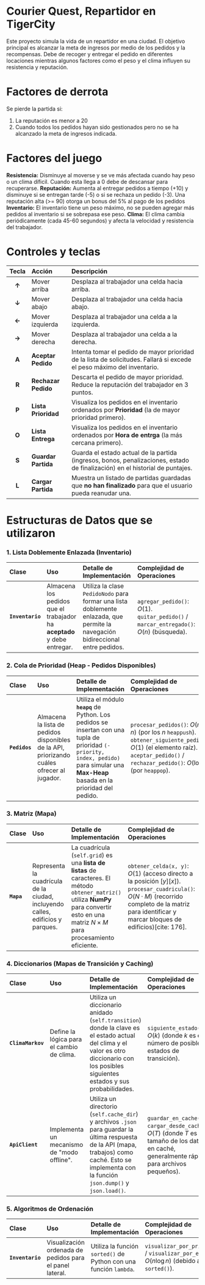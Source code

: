 # Courier Quest, Repartidor en TigerCity
Este proyecto simula la vida de un repartidor en una ciudad. El objetivo principal es alcanzar la meta de ingresos por medio de los pedidos y la recompensas. Debe de recoger y entregar el pedido en diferentes locaciones mientras algunos factores como el peso y el clima influyen su resistencia y reputación. 

# Factores de derrota 
Se pierde la partida si:
1. La reputación es menor a 20
2. Cuando todos los pedidos hayan sido gestionados pero no se ha alcanzado la meta de ingresos indicada. 

# Factores del juego
**Resistencia:** Disminuye al moverse y se ve más afectada cuando hay peso o un clima díficil. Cuando esta llega a 0 debe de descansar para recuperarse.
**Reputación:** Aumenta al entregar pedidos a tiempo (+10) y disminuye si se entregan tarde (-5) o si se rechaza un pedido (-3). Una reputación alta (>= 90) otorga un bonus del 5% al pago de los pedidos
**Inventario:** El inventario tiene un peso máximo, no se pueden agregar más pedidos al inventario si se sobrepasa ese peso. 
**Clima:** El clima cambia periódicamente (cada 45-60 segundos) y afecta la velocidad y resistencia del trabajador.

# Controles y teclas
| Tecla | Acción               | Descripción |
| :---: | :---                 | :--- |
| **↑** | Mover arriba         | Desplaza al trabajador una celda hacia arriba.                                                                               |
| **↓** | Mover abajo          | Desplaza al trabajador una celda hacia abajo.                                                                                |
| **←** | Mover izquierda      | Desplaza al trabajador una celda a la izquierda.                                                                             |
| **→** | Mover derecha        | Desplaza al trabajador una celda a la derecha.                                                                               |
| **A** | **Aceptar Pedido**   | Intenta tomar el pedido de mayor prioridad de la lista de solicitudes. Fallará si excede el peso máximo del inventario.      |
| **R** | **Rechazar Pedido**  | Descarta el pedido de mayor prioridad. Reduce la reputación del trabajador en 3 puntos.                                      |
| **P** | **Lista Prioridad**  | Visualiza los pedidos en el inventario ordenados por **Prioridad** (la de mayor prioridad primero).                          |
| **O** | **Lista Entrega**    | Visualiza los pedidos en el inventario ordenados por **Hora de entrga** (la más cercana primero).                            |
| **S** | **Guardar Partida**  | Guarda el estado actual de la partida (ingresos, bonos, penalizaciones, estado de finalización) en el historial de puntajes. |
| **L** | **Cargar Partida**   | Muestra un listado de partidas guardadas que **no han finalizado** para que el usuario pueda reanudar una.                   |


# Estructuras de Datos que se utilizaron
### 1. Lista Doblemente Enlazada (Inventario)

| Clase | Uso | Detalle de Implementación | Complejidad de Operaciones |
| :--- | :--- | :--- | :--- |
| **`Inventario`** | Almacena los pedidos que el trabajador ha **aceptado** y debe entregar. | Utiliza la clase `PedidoNodo` para formar una lista doblemente enlazada, que permite la navegación bidireccional entre pedidos. | `agregar_pedido()`: $O(1)$. `quitar_pedido()` / `marcar_entregado()`: $O(n)$ (búsqueda). |

### 2. Cola de Prioridad (Heap - Pedidos Disponibles)

| Clase | Uso | Detalle de Implementación | Complejidad de Operaciones |
| :--- | :--- | :--- | :--- |
| **`Pedidos`** | Almacena la lista de pedidos disponibles de la API, priorizando cuáles ofrecer al jugador. | Utiliza el módulo **`heapq`** de Python. Los pedidos se insertan con una tupla de prioridad `(-priority, index, pedido)` para simular una **Max-Heap** basada en la prioridad del pedido. | `procesar_pedidos()`: $O(n \log n)$ (por los $n$ `heappush`). `obtener_siguiente_pedido()`: $O(1)$ (el elemento raíz). `aceptar_pedido()` / `rechazar_pedido()`: $O(\log n)$ (por `heappop`). |

### 3. Matriz (Mapa)

| Clase | Uso | Detalle de Implementación | Complejidad de Operaciones |
| :--- | :--- | :--- | :--- |
| **`Mapa`** | Representa la cuadrícula de la ciudad, incluyendo calles, edificios y parques. | La cuadrícula (`self.grid`) es una **lista de listas** de caracteres. El método `obtener_matriz()` utiliza **NumPy** para convertir esto en una matriz $N \times M$ para procesamiento eficiente. | `obtener_celda(x, y)`: $O(1)$ (acceso directo a la posición $[y][x]$). `procesar_cuadricula()`: $O(N \cdot M)$ (recorrido completo de la matriz para identificar y marcar bloques de edificios)[cite: 176]. |

### 4. Diccionarios (Mapas de Transición y Caching)

| Clase | Uso | Detalle de Implementación | Complejidad de Operaciones |
| :--- | :--- | :--- | :--- |
| **`ClimaMarkov`** | Define la lógica para el cambio de clima. | Utiliza un diccionario anidado (`self.transition`) donde la clave es el estado actual del clima y el valor es otro diccionario con los posibles siguientes estados y sus probabilidades. | `siguiente_estado()`: $O(k)$ (donde $k$ es el número de posibles estados de transición). |
| **`ApiClient`** | Implementa un mecanismo de "modo offline". | Utiliza un directorio (`self.cache_dir`) y archivos `.json` para guardar la última respuesta de la API (mapa, trabajos) como caché. Esto se implementa con la función `json.dump()` y `json.load()`. | `guardar_en_cache()` / `cargar_desde_cache()`: $O(T)$ (donde $T$ es el tamaño de los datos en caché, generalmente rápido para archivos pequeños). |

### 5. Algoritmos de Ordenación

| Clase | Uso | Detalle de Implementación | Complejidad de Operaciones |
| :--- | :--- | :--- | :--- |
| **`Inventario`** | Visualización ordenada de pedidos para el panel lateral. | Utiliza la función `sorted()` de Python con una función `lambda`. | `visualizar_por_prioridad()` / `visualizar_por_entrega()`: $O(n \log n)$ (debido al uso de `sorted()`). |

